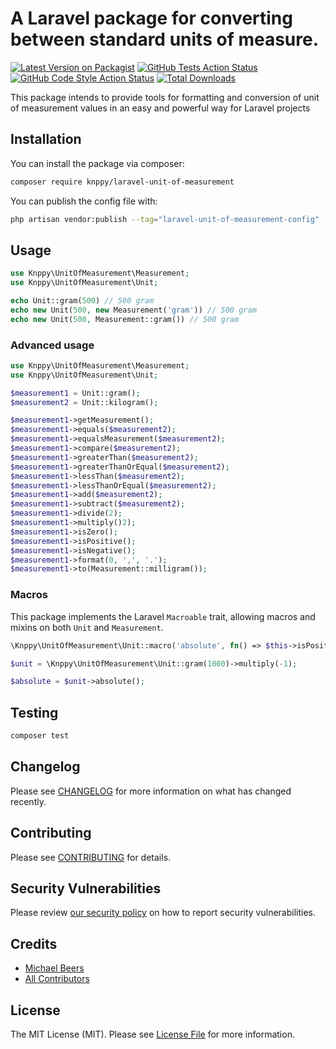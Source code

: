 # A Laravel package for converting between standard units of measure.

[![Latest Version on Packagist](https://img.shields.io/packagist/v/knppy/laravel-unit-of-measurement.svg?style=flat-square)](https://packagist.org/packages/knppy/laravel-unit-of-measurement)
[![GitHub Tests Action Status](https://img.shields.io/github/actions/workflow/status/knppy/laravel-unit-of-measurement/run-tests.yml?branch=main&label=tests&style=flat-square)](https://github.com/knppy/laravel-unit-of-measurement/actions?query=workflow%3Arun-tests+branch%3Amain)
[![GitHub Code Style Action Status](https://img.shields.io/github/actions/workflow/status/knppy/laravel-unit-of-measurement/fix-php-code-style-issues.yml?branch=main&label=code%20style&style=flat-square)](https://github.com/knppy/laravel-unit-of-measurement/actions?query=workflow%3A"Fix+PHP+code+style+issues"+branch%3Amain)
[![Total Downloads](https://img.shields.io/packagist/dt/knppy/laravel-unit-of-measurement.svg?style=flat-square)](https://packagist.org/packages/knppy/laravel-unit-of-measurement)

This package intends to provide tools for formatting and conversion of unit of measurement values in an easy and 
powerful way for Laravel projects

## Installation

You can install the package via composer:

```bash
composer require knppy/laravel-unit-of-measurement
```

You can publish the config file with:

```bash
php artisan vendor:publish --tag="laravel-unit-of-measurement-config"
```

## Usage

```php
use Knppy\UnitOfMeasurement\Measurement;
use Knppy\UnitOfMeasurement\Unit;

echo Unit::gram(500) // 500 gram
echo new Unit(500, new Measurement('gram')) // 500 gram
echo new Unit(500, Measurement::gram()) // 500 gram
```

### Advanced usage

```php
use Knppy\UnitOfMeasurement\Measurement;
use Knppy\UnitOfMeasurement\Unit;

$measurement1 = Unit::gram();
$measurement2 = Unit::kilogram();

$measurement1->getMeasurement();
$measurement1->equals($measurement2);
$measurement1->equalsMeasurement($measurement2);
$measurement1->compare($measurement2);
$measurement1->greaterThan($measurement2);
$measurement1->greaterThanOrEqual($measurement2);
$measurement1->lessThan($measurement2);
$measurement1->lessThanOrEqual($measurement2);
$measurement1->add($measurement2);
$measurement1->subtract($measurement2);
$measurement1->divide(2);
$measurement1->multiply()2);
$measurement1->isZero();
$measurement1->isPositive();
$measurement1->isNegative();
$measurement1->format(0, ',', '.');
$measurement1->to(Measurement::milligram());
```

### Macros

This package implements the Laravel `Macroable` trait, allowing macros and mixins on both `Unit` and `Measurement`.

```php
\Knppy\UnitOfMeasurement\Unit::macro('absolute', fn() => $this->isPositive() ? $this : $this->multiply(-1));

$unit = \Knppy\UnitOfMeasurement\Unit::gram(1000)->multiply(-1);

$absolute = $unit->absolute();
```

## Testing

```bash
composer test
```

## Changelog

Please see [CHANGELOG](CHANGELOG.md) for more information on what has changed recently.

## Contributing

Please see [CONTRIBUTING](CONTRIBUTING.md) for details.

## Security Vulnerabilities

Please review [our security policy](../../security/policy) on how to report security vulnerabilities.

## Credits

- [Michael Beers](https://github.com/Knppy)
- [All Contributors](../../contributors)

## License

The MIT License (MIT). Please see [License File](LICENSE.md) for more information.
